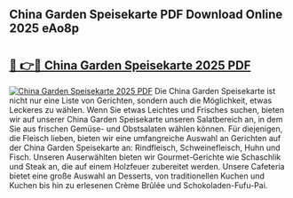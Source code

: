 ## China Garden Speisekarte PDF Download Online 2025 eAo8p

# <h2><a href="http://gcdy3l1.nevu.top/?p=China+Garden+Speisekarte">🔗 👉🔴 China Garden Speisekarte 2025 PDF</a></h2>

[![China Garden Speisekarte 2025 PDF](https://i.imgur.com/dBaPXMq.png)](http://gcdy3l1.nevu.top/?p=China+Garden+Speisekarte)
Die China Garden Speisekarte ist nicht nur eine Liste von Gerichten, sondern auch die Möglichkeit, etwas Leckeres zu wählen. Wenn Sie etwas Leichtes und Frisches suchen, bieten wir auf unserer China Garden Speisekarte unseren Salatbereich an, in dem Sie aus frischen Gemüse- und Obstsalaten wählen können. Für diejenigen, die Fleisch lieben, bieten wir eine umfangreiche Auswahl an Gerichten auf der China Garden Speisekarte an: Rindfleisch, Schweinefleisch, Huhn und Fisch. Unseren Auserwählten bieten wir Gourmet-Gerichte wie Schaschlik und Steak an, die auf einem Holzfeuer zubereitet werden. Unsere Cafeteria bietet eine große Auswahl an Desserts, von traditionellen Kuchen und Kuchen bis hin zu erlesenen Crème Brûlée und Schokoladen-Fufu-Pai.

